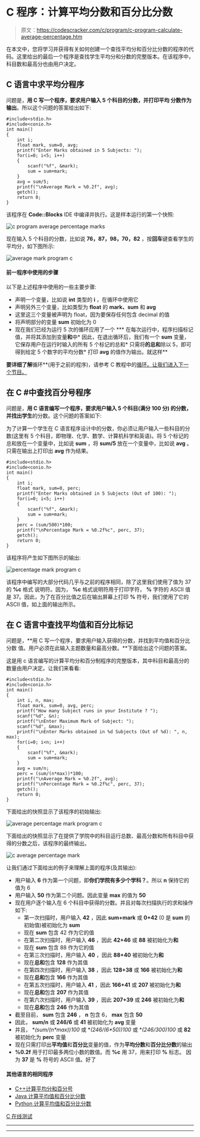 # C 程序：计算平均分数和百分比分数

> 原文：<https://codescracker.com/c/program/c-program-calculate-average-percentage.htm>

在本文中，您将学习并获得有关如何创建一个查找平均分和百分比分数的程序的代码。这里给出的最后一个程序是查找学生平均分和分数的完整版本。在该程序中，科目数和最高分也由用户决定。

## C 语言中求平均分程序

问题是，**用 C 写一个程序，要求用户输入 5 个科目的分数，并打印平均 分数作为输出**。所以这个问题的答案给出如下:

```
#include<stdio.h>
#include<conio.h>
int main()
{
    int i;
    float mark, sum=0, avg;
    printf("Enter Marks obtained in 5 Subjects: ");
    for(i=0; i<5; i++)
    {
        scanf("%f", &mark);
        sum = sum+mark;
    }
    avg = sum/5;
    printf("\nAverage Mark = %0.2f", avg);
    getch();
    return 0;
}
```

该程序在 **Code::Blocks** IDE 中编译并执行。这是样本运行的第一个快照:

![c program average percentage marks](img/162c05f70394f8c5d3068e6eb97339d4.png)

现在输入 5 个科目的分数，比如说 **76，87，98，70，82** ，按**回车**键查看学生的 平均分，如下图所示:

![average mark program c](img/24edc637a38cdbc1c5e34b9adb0c44d6.png)

#### 前一程序中使用的步骤

以下是上述程序中使用的一些主要步骤:

*   声明一个变量，比如说 **int** 类型的 **i** ，在循环中使用它
*   声明另外三个变量，比如类型为 **float** 的 **mark、sum** 和 **avg**
*   这里这三个变量被声明为 float，因为要保存任何包含 decimal 的值
*   将声明部分的变量 **sum** 初始化为 0
*   现在我们已经为运行 5 次的循环应用了一个
***   在每次运行中，程序扫描标记值，并将其添加到变量**和**中*   因此，在退出循环后，我们有一个 **sum** 变量，它保存用户在运行时输入的所有 5 个标记的总和*   只需将**的总和**除以 5，即可得到给定 5 个数字的平均分数*   打印 **avg** 的值作为输出。就这样**

 **要详细了解**循环**(用于之前的程序)，请参考 C 教程中的[循环。让我们进入下一个节目。](/c/c-for-loop.htm)

## 在 C #中查找百分号程序

问题是，**用 C 语言编写一个程序，要求用户输入 5 个科目(满分 100 分) 的分数，并找出学生**的分数。这个问题的答案如下:

为了计算一个学生在 C 语言程序设计中的分数，你必须让用户输入一些科目的分数(这里有 5 个科目，即物理、化学、数学、计算机科学和英语)。将 5 个标记的总和放在一个变量中，比如说 **sum** ，将 **sum/5** 放在一个变量中，比如说 **avg** 。只需在输出上打印出 **avg** 作为结果。

```
#include<stdio.h>
#include<conio.h>
int main()
{
    int i;
    float mark, sum=0, perc;
    printf("Enter Marks obtained in 5 Subjects (Out of 100): ");
    for(i=0; i<5; i++)
    {
        scanf("%f", &mark);
        sum = sum+mark;
    }
    perc = (sum/500)*100;
    printf("\nPercentage Mark = %0.2f%c", perc, 37);
    getch();
    return 0;
}
```

该程序将产生如下图所示的输出:

![percentage mark program c](img/1bc4cc48008404389bb70401f4d785a7.png)

该程序中编写的大部分代码几乎与之前的程序相同，除了这里我们使用了值为 37 的 **%c** 格式 说明符。因为， **%c** 格式说明符用于打印字符， **%** 字符的 ASCII 值是 37。因此，为了在百分比值之后在输出屏幕上打印 **%** 符号，我们使用了它的 ASCII 值，如上面的输出所示。

## 在 C 语言中查找平均值和百分比标记

问题是，**用 C 写一个程序，要求用户输入获得的分数，并找到平均值和百分比分数 值。用户必须在此输入主题数量和最高分数。**下面给出这个问题的答案。

这是用 c 语言编写的计算平均分和百分制程序的完整版本，其中科目和最高分的数量由用户决定。让我们来看看:

```
#include<stdio.h>
#include<conio.h>
int main()
{
    int i, n, max;
    float mark, sum=0, avg, perc;
    printf("How many Subject runs in your Institute ? ");
    scanf("%d", &n);
    printf("\nEnter Maximum Mark of Subject: ");
    scanf("%d", &max);
    printf("\nEnter Marks obtained in %d Subjects (Out of %d): ", n, max);
    for(i=0; i<n; i++)
    {
        scanf("%f", &mark);
        sum = sum+mark;
    }
    avg = sum/n;
    perc = (sum/(n*max))*100;
    printf("\nAverage Mark = %0.2f", avg);
    printf("\nPercentage Mark = %0.2f%c", perc, 37);
    getch();
    return 0;
}
```

下面给出的快照显示了该程序的初始输出:

![average percentage mark program c](img/b26083b67dd4859109350665dbf945fe.png)

下面给出的快照显示了在提供了学院中的科目运行总数、最高分数和所有科目中获得的分数之后，该程序的最终输出。

![c average percentage mark](img/48370e8a1e19898db90880bd17f37ed2.png)

让我们通过下面给出的例子来理解上面的程序(及其输出):

*   用户输入 **6** 作为第一个问题，即**你们学院有多少个学科？**。所以 **n** 保持它的值为 6
*   用户输入 **50** 作为第二个问题。因此变量 **max** 的值为 **50**
*   现在用户逐个输入在 6 个科目中获得的分数。并且对每次扫描执行的求和操作如下:
    *   第一次扫描时，用户输入 **42** ，因此 **sum+mark** 或 **0+42** (0 是 **sum** 的初始值)被初始化为 **sum**
    *   现在 **sum** 包含 42 作为它的值
    *   在第二次扫描时，用户输入 **46** ，因此 **42+46** 或 **88** 被初始化为**和**
    *   现在 **sum** 包含 88 作为它的值
    *   在第三次扫描时，用户输入 **40** ，因此 **88+40** 被初始化为**和**
    *   现在**总和**包含 **128** 作为其值
    *   在第四次扫描时，用户输入 **38** ，因此 **128+38** 或 **166** 被初始化为**和**
    *   现在**总和**包含 **166** 作为其值
    *   在第五次扫描时，用户输入 **41** ，因此 **166+41** 或 **207** 被初始化为**和**
    *   现在**总和**包含 **207** 作为其值
    *   在第六次扫描时，用户输入 **39** ，因此 **207+39** 或 **246** 被初始化为**和**
    *   现在**总和**包含 **246** 作为其值
*   截至目前， **sum** 包含 **246** ， **n** 包含 6， **max** 包含 **50**
*   因此， **sum/n** 或 **246/6** 或 **41** 被初始化为 **avg** 变量
*   并且， **(sum/(n*max))*100** 或 **(246/(6*50))*100** 或 **(246/300)*100** 或 **82** 被初始化为 **perc** 变量
*   现在只需打印出**平均值**和**百分比**变量的值，作为**平均分数**和**百分比分数**的输出
*   **%0.2f** 用于打印最多两位小数的数值。而 **%c** 用 37，用来打印 **%** 标志。 因为 **37** 是 **%** 符号的 ASCII 值。好了

#### 其他语言的相同程序

*   [C++计算平均分和百分号](/cpp/program/cpp-program-calculate-average-percentage.htm)
*   [Java 计算平均值和百分比分数](/java/program/java-program-calculate-average-percentage.htm)
*   [Python 计算平均值和百分比分数](/python/program/python-program-calculate-average-percentage-marks.htm)

[C 在线测试](/exam/showtest.php?subid=2)

* * *

* * ***